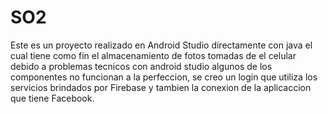 # SO2
Este es un proyecto realizado en Android Studio directamente con java el cual tiene como fin el almacenamiento de fotos tomadas de el celular debido a problemas tecnicos con android studio algunos de los componentes no funcionan a la perfeccion, se creo un login que utiliza los servicios brindados por Firebase y tambien la conexion de la aplicaccion que tiene Facebook.
